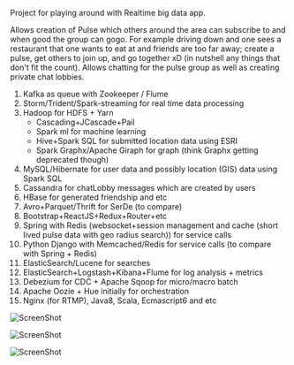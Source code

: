 Project for playing around with Realtime big data app.

Allows creation of Pulse which others around the area can subscribe to and when good the group can gogo. For example driving down and one sees a restaurant that one wants to eat at and friends are too far away; create a pulse, get others to join up, and go together xD (in nutshell any things that don't fit the count). Allows chatting for the pulse group as well as creating private chat lobbies.

1. Kafka as queue with Zookeeper / Flume
2. Storm/Trident/Spark-streaming for real time data processing
3. Hadoop for HDFS + Yarn
   * Cascading+JCascade+Pail
   * Spark ml for machine learning
   * Hive+Spark SQL for submitted location data using ESRI
   * Spark Graphx/Apache Giraph for graph (think Graphx getting deprecated though)
4. MySQL/Hibernate for user data and possibly location (GIS) data using Spark SQL
5. Cassandra for chatLobby messages which are created by users
6. HBase for generated friendship and etc
7. Avro+Parquet/Thrift for SerDe (to compare)
8. Bootstrap+ReactJS+Redux+Router+etc
9. Spring with Redis (websocket+session management and cache (short lived pulse data with geo radius search)) for service calls
10. Python Django with Memcached/Redis for service calls (to compare with Spring + Redis)
11. ElasticSearch/Lucene for searches
12. ElasticSearch+Logstash+Kibana+Flume for log analysis + metrics
13. Debezium for CDC + Apache Sqoop for micro/macro batch
14. Apache Oozie + Hue initially for orchestration
15. Nginx (for RTMP), Java8, Scala, Ecmascript6 and etc

![ScreenShot](https://github.com/JKArena/pulsing/blob/master/spring/nonsrc/diagram.png?raw=true)

![ScreenShot](https://github.com/JKArena/pulsing/blob/master/spring/nonsrc/chatLobbyAlertSystem.png?raw=true)

![ScreenShot](https://github.com/JKArena/pulsing/blob/master/spring/nonsrc/chatViewCountTrending.png?raw=true)
